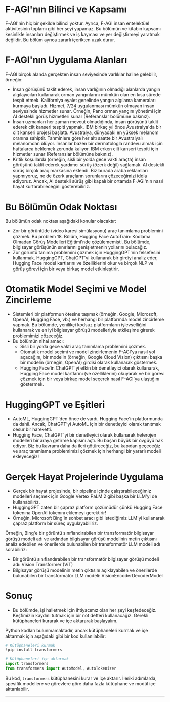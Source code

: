 # F-AGI'nın Bilinci ve Kapsamı
F-AGI'nin hiç bir şekilde bilinci yoktur. Ayrıca, F-AGI insan entelektüel aktivitesinin toplamı gibi her şeyi yapamaz. Bu bölümün ve kitabın kapsamı kesinlikle insanları değiştirmek ve iş kayması ve yer değiştirmeyi yaratmak değildir. Bu bölüm ayrıca zararlı içerikten uzak durur.

# F-AGI'nın Uygulama Alanları
F-AGI birçok alanda gerçekten insan seviyesinde varlıklar haline gelebilir, örneğin:
- İnsan görüşünü taklit ederek, insan varlığının olmadığı alanlarda yangın algılayıcıları kullanarak orman yangınlarını mümkün olan en kısa sürede tespit etmek. Kaliforniya eyalet genelinde yangın algılama kameraları kurmaya başladı. Hizmet, 7/24 uygulanması mümkün olmayan insan seviyesinde hizmetler sunar. Örneğin, Pano orman yangını yönetimi için AI destekli görüş hizmetleri sunar (Referanslar bölümüne bakınız).
- İnsan uzmanları her zaman mevcut olmadığında, insan görüşünü taklit ederek cilt kanseri tespiti yapmak. IBM birkaç yıl önce Avustralya'da bir cilt kanseri projesi başlattı. Avustralya, dünyadaki en yüksek melanom oranına sahiptir. Tahminlere göre her altı saatte bir Avustralyalı melanomdan ölüyor. İnsanlar bazen bir dermatologla randevu almak için haftalarca beklemek zorunda kalıyor. IBM erken cilt kanseri tespiti için hizmetler sunar (Referanslar bölümüne bakınız).
- Kritik koşullarda (örneğin, sisli bir yolda gece vakti araçta) insan görüşünü taklit ederek yardımcı sürüş (özerk değil) sağlamak. AI destekli sürüş birçok araç markasına eklendi. Biz burada araba reklamları yapmıyoruz, ne de özerk araçların sorunlarını çözeceğimizi iddia ediyoruz. Ancak, AI destekli sürüş gibi kapalı bir ortamda F-AGI'nın nasıl hayat kurtarabileceğini gösterebiliriz.

# Bu Bölümün Odak Noktası
Bu bölümün odak noktası aşağıdaki konular olacaktır:
- Zor bir görüntüde (video karesi simülasyonu) araç tanımlama problemini çözmek. Bu problem 18. Bölüm, Hugging Face AutoTrain: Kodlama Olmadan Görüş Modelleri Eğitimi'nde çözülememişti. Bu bölümde, bilgisayar görüşünün sınırlarını genişletmenin yollarını bulacağız.
- Zor görüntü tanıma problemini çözmek için HuggingGPT'nin felsefesini kullanmak. HuggingGPT, ChatGPT'yi kullanarak bir girdiyi analiz eder, Hugging Face model kartlarını ve özelliklerini okur ve birçok NLP ve görüş görevi için bir veya birkaç model etkinleştirir.

# Otomatik Model Seçimi ve Model Zincirleme
- Sistemleri bir platformun ötesine taşımak (örneğin, Google, Microsoft, OpenAI, Hugging Face, vb.) ve herhangi bir platformda model zincirleme yapmak. Bu bölümde, yenilikçi kodsuz platformların işlevselliğini kullanarak ve en iyi bilgisayar görüşü modelleriyle etkileşime girerek problemimizi çözeceğiz.
- Bu bölümün nihai amacı:
  - Sisli bir yolda gece vakti araç tanımlama problemini çözmek.
  - Otomatik model seçimi ve model zincirlemenin F-AGI'ya nasıl yol açacağını, bir modelin (örneğin, Google Cloud Vision) çıktısını başka bir modelin (örneğin, OpenAI) girdisi olarak kullanarak göstermek.
  - Hugging Face'in ChatGPT'yi etkin bir denetleyici olarak kullanarak, Hugging Face model kartlarını (ve özelliklerini) okuyarak ve bir görevi çözmek için bir veya birkaç model seçerek nasıl F-AGI'ya ulaştığını göstermek.

# HuggingGPT ve Eşitleri
- AutoML, HuggingGPT'den önce de vardı, Hugging Face'in platformunda da dahil. Ancak, ChatGPT'yi AutoML için bir denetleyici olarak tanıtmak cesur bir hareketti.
- Hugging Face, ChatGPT'yi bir denetleyici olarak kullanarak heterojen modelleri bir araya getirme kapısını açtı. Bu başarı büyük bir övgüyü hak ediyor. Biz bu kavramı daha da ileri götüreceğiz, bu kapıdan geçeceğiz ve araç tanımlama problemimizi çözmek için herhangi bir yararlı modeli ekleyeceğiz!

# Gerçek Hayat Projelerinde Uygulama
- Gerçek bir hayat projesinde, bir pipeline içinde çalıştırabileceğimiz modelleri seçmek için Google Vertex PaLM 2 gibi başka bir LLM'yi de kullanabiliriz.
- HuggingGPT zaten bir çapraz platform çözümüdür çünkü Hugging Face tokenına OpenAI tokenını eklemeyi gerektirir!
- Örneğin, Microsoft Bing'in sohbet aracı gibi istediğimiz LLM'yi kullanarak çapraz platform bir süreç uygulayabiliriz.

Örneğin, Bing'e bir görüntü sınıflandırabilen bir transformatör bilgisayar görüşü modeli adı ve ardından bilgisayar görüşü modelinin metin çıktısını analiz edebilen ve önerilerde bulunabilen bir transformatör LLM modeli adı sorabiliriz:
- Bir görüntü sınıflandırabilen bir transformatör bilgisayar görüşü modeli adı: Vision Transformer (ViT)
- Bilgisayar görüşü modelinin metin çıktısını açıklayabilen ve önerilerde bulunabilen bir transformatör LLM modeli: VisionEncoderDecoderModel

# Sonuç
- Bu bölümde, işi halletmek için ihtiyacımız olan her şeyi keşfedeceğiz. Keşfimizin kaydını tutmak için bir not defteri kullanacağız. Gerekli kütüphaneleri kurarak ve içe aktararak başlayalım.

Python kodları bulunmamaktadır, ancak kütüphaneleri kurmak ve içe aktarmak için aşağıdaki gibi bir kod kullanılabilir:
```python
# Kütüphaneleri kurmak
!pip install transformers

# Kütüphaneleri içe aktarmak
import transformers
from transformers import AutoModel, AutoTokenizer
```
Bu kod, `transformers` kütüphanesini kurar ve içe aktarır. İleriki adımlarda, spesifik modellere ve görevlere göre daha fazla kütüphane ve modül içe aktarılabilir.

---

